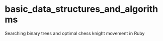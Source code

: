 # basic_data_structures_and_algorithms
Searching binary trees and optimal chess knight movement in Ruby
